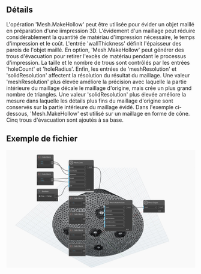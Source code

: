 ## Détails
L'opération 'Mesh.MakeHollow' peut être utilisée pour évider un objet maillé en préparation d'une iimpression 3D. L'évidement d'un maillage peut réduire considérablement la quantité de matériau d'impression nécessaire, le temps d'impression et le coût. L'entrée 'wallThickness' définit l'épaisseur des parois de l'objet maillé. En option, 'Mesh.MakeHollow' peut générer des trous d'évacuation pour retirer l'excès de matériau pendant le processus d'impression. La taille et le nombre de trous sont contrôlés par les entrées 'holeCount' et 'holeRadius'. Enfin, les entrées de 'meshResolution' et 'solidResolution' affectent la résolution du résultat du maillage. Une valeur 'meshResolution' plus élevée améliore la précision avec laquelle la partie intérieure du maillage décale le maillage d'origine, mais crée un plus grand nombre de triangles. Une valeur 'solidResolution' plus élevée améliore la mesure dans laquelle les détails plus fins du maillage d'origine sont conservés sur la partie intérieure du maillage évidé.
Dans l'exemple ci-dessous, 'Mesh.MakeHollow' est utilisé sur un maillage en forme de cône. Cinq trous d'évacuation sont ajoutés à sa base.

## Exemple de fichier

![Example](./Autodesk.DesignScript.Geometry.Mesh.MakeHollow_img.jpg)
